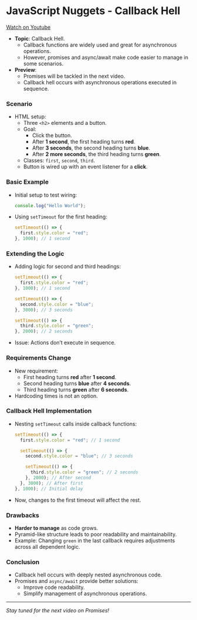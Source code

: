 
# JavaScript Nuggets - Callback Hell

[Watch on Youtube](https://www.youtube.com/watch?v=bx9xYPt2tdc)


- **Topic**: Callback Hell.
  - Callback functions are widely used and great for asynchronous operations.
  - However, promises and async/await make code easier to manage in some scenarios.
- **Preview**:
  - Promises will be tackled in the next video.
  - Callback hell occurs with asynchronous operations executed in sequence.

### **Scenario** 
- HTML setup:
  - Three `<h2>` elements and a button.
  - Goal:
    - Click the button.
    - After **1 second**, the first heading turns **red**.
    - After **3 seconds**, the second heading turns **blue**.
    - After **2 more seconds**, the third heading turns **green**.
  - Classes: `first`, `second`, `third`.
  - Button is wired up with an event listener for a **click**.

### **Basic Example** 
- Initial setup to test wiring:
  ```javascript
  console.log("Hello World");
  ```
- Using `setTimeout` for the first heading:
  ```javascript
  setTimeout(() => {
    first.style.color = "red";
  }, 1000); // 1 second
  ```

### **Extending the Logic** 
- Adding logic for second and third headings:
  ```javascript
  setTimeout(() => {
    first.style.color = "red";
  }, 1000); // 1 second

  setTimeout(() => {
    second.style.color = "blue";
  }, 3000); // 3 seconds

  setTimeout(() => {
    third.style.color = "green";
  }, 2000); // 2 seconds
  ```
- Issue: Actions don’t execute in sequence.

### **Requirements Change** 
- New requirement:
  - First heading turns **red** after **1 second**.
  - Second heading turns **blue** after **4 seconds**.
  - Third heading turns **green** after **6 seconds**.
- Hardcoding times is not an option.

### **Callback Hell Implementation** 
- Nesting `setTimeout` calls inside callback functions:
  ```javascript
  setTimeout(() => {
    first.style.color = "red"; // 1 second

    setTimeout(() => {
      second.style.color = "blue"; // 3 seconds

      setTimeout(() => {
        third.style.color = "green"; // 2 seconds
      }, 2000); // After second
    }, 3000); // After first
  }, 1000); // Initial delay
  ```
- Now, changes to the first timeout will affect the rest.

### **Drawbacks**
- **Harder to manage** as code grows.
- Pyramid-like structure leads to poor readability and maintainability.
- Example: Changing `green` in the last callback requires adjustments across all dependent logic.

### **Conclusion** 
- Callback hell occurs with deeply nested asynchronous code.
- Promises and `async/await` provide better solutions:
  - Improve code readability.
  - Simplify management of asynchronous operations.

---

*Stay tuned for the next video on Promises!*
